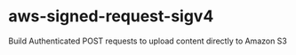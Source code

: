 # aws-signed-request-sigv4
Build Authenticated POST requests to upload content directly to Amazon S3

